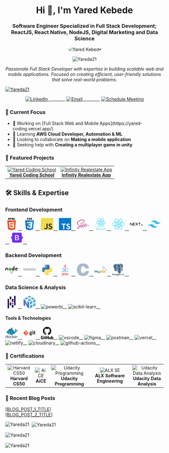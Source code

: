 <h1 align="center">Hi 👋, I'm Yared Kebede</h1>
<h3 align="center">Software Engineer Specialized in Full Stack Development; ReactJS, React Native, NodeJS, Digital Marketing and Data Science</h3>

<p align="center">
    <!-- TODO: Add your professional headshot here -->
    <img src="https://res.cloudinary.com/dlomcic7f/image/upload/c_crop,w_720,h_720,ar_1:1/v1749927347/me/My_pic_xsnljz.jpg" alt="Yared Kebede" width="100" height="100" style="border-radius: 50%;"/>
</p>

<p align="center"> 
    <img src="https://komarev.com/ghpvc/?username=Yareda21&label=Profile%20views&color=0e75b6&style=flat&theme=juicyfresh" alt="Yareda21" /> 
</p>

<!-- Professional Summary -->
<p align="center">
    <em>Passionate Full Stack Developer with expertise in building scalable web and mobile applications. 
    Focused on creating efficient, user-friendly solutions that solve real-world problems.</em>
</p>

<p align="left"> 
    <a href="https://github.com/ryo-ma/github-profile-trophy">
        <img src="https://github-profile-trophy.vercel.app/?username=Yareda21" alt="Yareda21" />
    </a> 
</p>

<!-- Contact & Social Links -->
<p align="center"> 
    <a href="https://www.linkedin.com/in/yared-kebede/" target="blank">
        <img src="https://img.shields.io/badge/LinkedIn-Connect-blue?logo=linkedin&style=for-the-badge" alt="LinkedIn">
    </a>
    <span>________</span>
    <!-- TODO: Add your email contact button -->
    <a href="mailto:ykebed40@gmail.com" target="blank">
        <img src="https://img.shields.io/badge/Email-Contact-red?logo=gmail&style=for-the-badge" alt="Email">
    </a>
    <span>________</span>
    <!-- TODO: Add your calendar scheduling link -->
    <a href="https://calendly.com/ykebed40/30min" target="blank">
        <img src="https://img.shields.io/badge/Schedule-Meeting-green?logo=calendar&style=for-the-badge" alt="Schedule Meeting">
    </a>
</p>

<!-- Current Work & Learning -->
<h3 align="left">🚀 Current Focus</h3>
<ul>
    <li>🔭 Working on [Full Stack Web and Mobile Apps](https://yared-coding.vercel.app/)</li>
    <li>🌱 Learning <strong>AWS Cloud Developer, Automation & ML</strong></li>
    <li>👯 Looking to collaborate on <strong>Making a mobile application</strong></li>
    <li>🤝 Seeking help with <strong>Creating a multiplayer game in unity</strong></li>
</ul>

<!-- Featured Projects -->
### <h3 align="left">🌟 Featured Projects</h3>
<table>
  <tr>
    <td align="center">
      <a href="https://yared-coding.vercel.app/">
        <img
          src="https://yared-coding.vercel.app/_next/image?url=%2F_next%2Fstatic%2Fmedia%2Flogo.ede98691.png&w=96&q=75"
          alt="Yared Coding School"
          width="100"
        /><br/>
        <strong>Yared Coding School</strong>
      </a>
    </td>
    <td align="center">
      <a href="https://realestate-yars.vercel.app/">
        <img
          src="https://yared21.netlify.app/favicon.ico"
          alt="Infinity Realestate App"
          width="100"
        /><br/>
        <strong>Infinity Realestate App</strong>
      </a>
    </td>
  </tr>
</table>
<!-- Skills Section -->
<h2 align="left">🛠️ Skills & Expertise</h2>

<h3>Frontend Development</h3>
<p align="left">
  <img src="https://raw.githubusercontent.com/devicons/devicon/master/icons/html5/html5-original-wordmark.svg" alt="html5" width="40" height="40"/><span>__</span>
  <img src="https://raw.githubusercontent.com/devicons/devicon/master/icons/css3/css3-original-wordmark.svg" alt="css3" width="40" height="40"/><span>__</span>
  <img src="https://raw.githubusercontent.com/devicons/devicon/master/icons/javascript/javascript-original.svg" alt="javascript" width="40" height="40"/><span>__</span>
  <img src="https://raw.githubusercontent.com/devicons/devicon/master/icons/typescript/typescript-original.svg" alt="typescript" width="40" height="40"/><span>__</span>
  <img src="https://raw.githubusercontent.com/devicons/devicon/master/icons/sass/sass-original.svg" alt="sass" width="40" height="40"/><span>__</span>
  <img src="https://raw.githubusercontent.com/devicons/devicon/master/icons/react/react-original-wordmark.svg" alt="react" width="40" height="40"/><span>__</span>
  <img src="https://raw.githubusercontent.com/devicons/devicon/master/icons/react/react-original.svg" alt="react-native" width="40" height="40"/><span>__</span>
  <img src="https://raw.githubusercontent.com/devicons/devicon/master/icons/nextjs/nextjs-original-wordmark.svg" alt="nextjs" width="40" height="40"/><span>__</span>
  <img src="https://raw.githubusercontent.com/devicons/devicon/master/icons/tailwindcss/tailwindcss-plain.svg" alt="tailwindcss" width="40" height="40"/><span>__</span>
  <img src="https://raw.githubusercontent.com/devicons/devicon/master/icons/bootstrap/bootstrap-plain.svg" alt="bootstrap" width="40" height="40"/><span>__</span>
</p>

<h3>Backend Development</h3>
<p align="left">
  <img src="https://raw.githubusercontent.com/devicons/devicon/master/icons/nodejs/nodejs-original-wordmark.svg" alt="nodejs" width="40" height="40"/><span>__</span>
  <img src="https://raw.githubusercontent.com/devicons/devicon/master/icons/express/express-original-wordmark.svg" alt="express" width="40" height="40"/><span>__</span>
  <img src="https://raw.githubusercontent.com/devicons/devicon/master/icons/python/python-original.svg" alt="python" width="40" height="40"/><span>__</span>
  <img src="https://raw.githubusercontent.com/devicons/devicon/master/icons/java/java-original-wordmark.svg" alt="java" width="40" height="40"/><span>__</span>
  <img src="https://raw.githubusercontent.com/devicons/devicon/master/icons/c/c-original.svg" alt="c" width="40" height="40"/><span>__</span>
  <img src="https://raw.githubusercontent.com/devicons/devicon/master/icons/mysql/mysql-original-wordmark.svg" alt="mysql" width="40" height="40"/><span>__</span>
  <img src="https://raw.githubusercontent.com/devicons/devicon/master/icons/postgresql/postgresql-original-wordmark.svg" alt="postgresql" width="40" height="40"/><span>__</span>
</p>

<h3>Data Science & Analysis</h3>
<p align="left">
  <img src="https://raw.githubusercontent.com/devicons/devicon/master/icons/pandas/pandas-original.svg" alt="pandas" width="40" height="40"/><span>__</span>
  <img src="https://raw.githubusercontent.com/devicons/devicon/master/icons/numpy/numpy-original.svg" alt="numpy" width="40" height="40"/><span>__</span>
  <img src="https://www.vectorlogo.zone/logos/microsoft_powerbi/microsoft_powerbi-icon.svg" alt="powerbi" width="40" height="40"/><span>__</span>
  <img src="https://raw.githubusercontent.com/devicons/devicon/master/icons/scikit-learn/scikit-learn-original.svg" alt="scikit-learn" width="40" height="40"/><span>__</span>
</p>

<h4>Tools & Technologies</h4>
<p align="left">
  <img src="https://raw.githubusercontent.com/devicons/devicon/master/icons/docker/docker-original-wordmark.svg" alt="docker" width="40" height="40"/><span>__</span>
  <img src="https://raw.githubusercontent.com/devicons/devicon/master/icons/git/git-original-wordmark.svg" alt="git" width="40" height="40"/><span>__</span>
  <img src="https://raw.githubusercontent.com/devicons/devicon/master/icons/github/github-original-wordmark.svg" alt="github" width="40" height="40"/><span>__</span>
  <img src="https://www.vectorlogo.zone/logos/microsoft_vscode/microsoft_vscode-icon.svg" alt="vscode" width="40" height="40"/><span>__</span>
  <img src="https://www.vectorlogo.zone/logos/figma/figma-icon.svg" alt="figma" width="40" height="40"/><span>__</span>
  <img src="https://www.vectorlogo.zone/logos/getpostman/getpostman-icon.svg" alt="postman" width="40" height="40"/><span>__</span>
  <img src="https://www.vectorlogo.zone/logos/vercel/vercel-icon.svg" alt="vercel" width="40" height="40"/><span>__</span>
  <img src="https://www.vectorlogo.zone/logos/netlify/netlify-icon.svg" alt="netlify" width="40" height="40"/><span>__</span>
  <img src="https://www.vectorlogo.zone/logos/cloudinary/cloudinary-icon.svg" alt="cloudinary" width="40" height="40"/><span>__</span>
  <img src="https://www.vectorlogo.zone/logos/github_actions/github_actions-icon.svg" alt="github-actions" width="40" height="40"/><span>__</span>
</p>


<!-- Certifications -->
<h3 align="left">📜 Certifications</h3>
<table>
  <tr>
    <td align="center">
      <img
        src="https://res.cloudinary.com/dlomcic7f/image/upload/v1729169513/fu%20project%20data/harvard_g4auuj.png"
        alt="Harvard CS50"
        width="150"
      /><br/>
      <strong>Harvard CS50</strong>
    </td>
    <td align="center">
      <img
        src="https://res.cloudinary.com/dlomcic7f/image/upload/v1748028585/AiCE_Certificate_x72sso.png"
        alt="AiCE"
        width="150"
      /><br/>
      <strong>AiCE</strong>
    </td>
    <td align="center">
      <img
        src="https://res.cloudinary.com/dlomcic7f/image/upload/v1729169513/fu%20project%20data/Prog_klnuxf.png"
        alt="Udacity Programming"
        width="150"
      /><br/>
      <strong>Udacity Programming</strong>
    </td>
    <td align="center">
      <img
        src="https://res.cloudinary.com/dlomcic7f/image/upload/v1732112628/personal/ALX_final_Certificate_gl0pzi.png"
        alt="ALX SE"
        width="150"
      /><br/>
      <strong>ALX Software Engineering</strong>
    </td>
    <td align="center">
      <img
        src="https://res.cloudinary.com/dlomcic7f/image/upload/v1729169512/fu%20project%20data/DA_bpsvme.png"
        alt="Udacity Data Analysis"
        width="150"
      /><br/>
      <strong>Udacity Data Analysis</strong>
    </td>
  </tr>
</table>

<!-- Blog Posts -->
<h3 align="left">📝 Recent Blog Posts</h3>
<p align="left">
    <!-- TODO: Add your recent blog posts -->
    <a href="[BLOG_POST_1_LINK]">[BLOG_POST_1_TITLE]</a><br/>
    <a href="[BLOG_POST_2_LINK]">[BLOG_POST_2_TITLE]</a>
</p>

<!-- GitHub Stats -->
<p>
    <img align="left" src="https://github-readme-stats.vercel.app/api/top-langs?username=Yareda21&show_icons=true&locale=en&layout=compact" alt="Yareda21" />
</p>

<p>&nbsp;
    <img align="center" src="https://github-readme-stats.vercel.app/api?username=Yareda21&show_icons=true&locale=en" alt="Yareda21" />
</p>

<p>
    <img align="center" src="https://github-readme-streak-stats.herokuapp.com/?user=Yareda21&" alt="Yareda21" />
</p>

<!-- Contribution Graph -->
<p>
    <img align="center" src="https://github-readme-activity-graph.vercel.app/graph?username=Yareda21&theme=react-dark" alt="Yareda21" />
</p>
